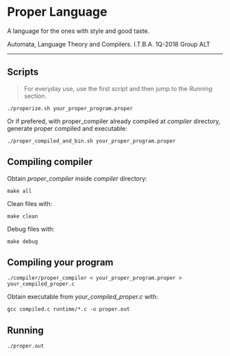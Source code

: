 # Proper Language

A language for the ones with style and good taste.

Automata, Language Theory and Compilers. 
I.T.B.A.
1Q-2018
Group ALT

---

## Scripts

> For everyday use, use the first script and then jump to the *Running* section.

```
./properize.sh your_proper_program.proper
```

Or if prefered, with proper_compiler already compiled at *compiler* directory, generate proper compiled and executable:

```
./proper_compiled_and_bin.sh your_proper_program.proper
```


## Compiling compiler

Obtain *proper_compiler* inside *compiler* directory:


```
make all
```

Clean files with:


```
make clean
```

Debug files with:


```
make debug
```

## Compiling your program


```
./compiler/proper_compiler < your_proper_program.proper > your_compiled_proper.c
```

Obtain executable from *your_compiled_proper.c* with:
```
gcc compiled.c runtime/*.c -o proper.out
```


## Running

```
./proper.out
```

